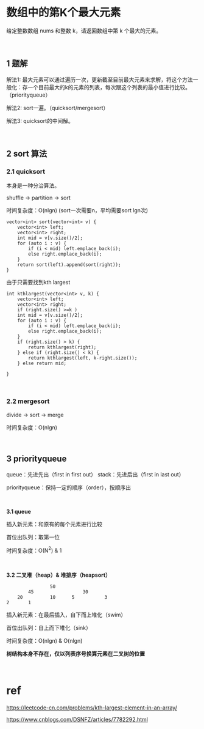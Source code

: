 # 数组中的第K个最大元素
给定整数数组 nums 和整数 k，请返回数组中第 k 个最大的元素。

<br>

## 1 题解

解法1: 最大元素可以通过遍历一次，更新截至目前最大元素来求解，将这个方法一般化：存一个目前最大的k的元素的列表，每次跟这个列表的最小值进行比较。（priorityqueue）

解法2: sort一遍。（quicksort/mergesort）

解法3: quicksort的中间解。

<br>

## 2 sort 算法

### 2.1 quicksort

本身是一种分治算法。

shuffle -> partition -> sort

时间复杂度：O(nlgn) (sort一次需要n，平均需要sort lgn次)

    vector<int> sort(vector<int> v) {
        vector<int> left;
        vector<int> right;
        int mid = v[v.size()/2];
        for (auto i : v) {
            if (i < mid) left.emplace_back(i);
            else right.emplace_back(i);
        }
        return sort(left).append(sort(right));
    }

由于只需要找到kth largest

    int kthlargest(vector<int> v, k) {
        vector<int> left;
        vector<int> right;
        if (right.size() >=k )
        int mid = v[v.size()/2];
        for (auto i : v) {
            if (i < mid) left.emplace_back(i);
            else right.emplace_back(i);
        }
        if (right.size() > k) {
            return kthlargest(right);
        } else if (right.size() < k) {
            return kthlargest(left, k-right.size());
        } else return mid;
        
    }

<br>

### 2.2 mergesort

divide -> sort -> merge

时间复杂度：O(nlgn)

<br>

## 3 priorityqueue

queue：先进先出（first in first out）
stack：先进后出（first in last out）

priorityqueue：保持一定的顺序（order），按顺序出

<br>

**3.1 queue**

插入新元素：和原有的每个元素进行比较

首位出队列：取第一位

时间复杂度：O(N$^2$) & 1

<br>

**3.2 二叉堆（heap）& 堆排序（heapsort）**

					50
			45					30
		20			10	 	5		 	3
	2		1


插入新元素：在最后插入，自下而上堆化（swim）

首位出队列：自上而下堆化（sink）

时间复杂度：O(nlgn) & O(nlgn)

**树结构本身不存在，仅以列表序号换算元素在二叉树的位置**

<br>

# ref

https://leetcode-cn.com/problems/kth-largest-element-in-an-array/

https://www.cnblogs.com/DSNFZ/articles/7782292.html






